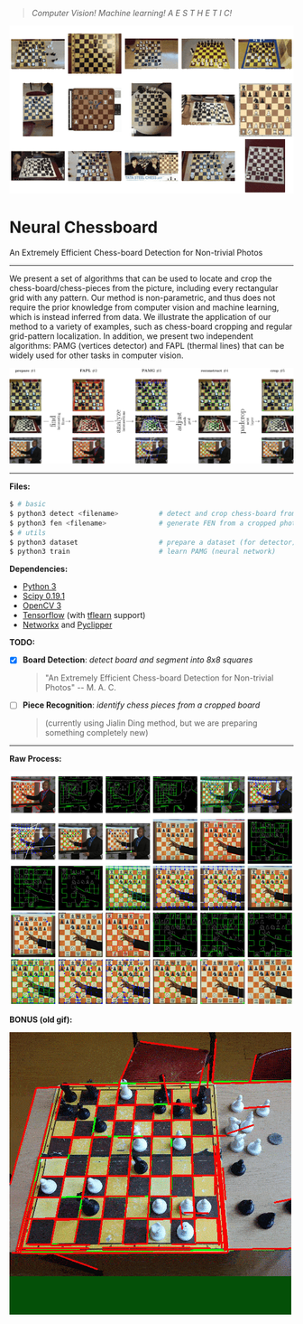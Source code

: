 > _Computer Vision! Machine learning! A E S T H E T I C!_

![](docs/animated.gif)

# Neural Chessboard

An Extremely Efficient Chess-board Detection for Non-trivial Photos

----

We present a set of algorithms that can be used to locate and crop the chess-board/chess-pieces from the picture, including every rectangular grid with any pattern.
Our method is non-parametric, and thus does not require the prior knowledge from
computer vision and machine learning, which is instead inferred from data.
We illustrate the application of our method to a variety of examples, such as
chess-board cropping and regular grid-pattern localization.
In addition, we present two independent algorithms: PAMG (vertices detector) and
FAPL (thermal lines) that can be widely used for other tasks in computer vision.

![](docs/all.jpg)

----

**Files:**

```bash
$ # basic
$ python3 detect <filename>          # detect and crop chess-board from a photo
$ python3 fen <filename>             # generate FEN from a cropped photo
$ # utils
$ python3 dataset                    # prepare a dataset (for detector)
$ python3 train                      # learn PAMG (neural network)
```

**Dependencies:**

- [Python 3](https://www.python.org/downloads/)
- [Scipy 0.19.1](https://www.scipy.org/)
- [OpenCV 3](http://opencv.org/)
- [Tensorflow](https://www.tensorflow.org/) (with [tflearn](https://github.com/tflearn/tflearn) support)
- [Networkx](https://networkx.github.io/) and [Pyclipper](https://github.com/greginvm/pyclipper)

**TODO:**

- [X] **Board Detection**: _detect board and segment into 8x8 squares_
	> "An Extremely Efficient Chess-board Detection for Non-trivial Photos" -- M. A. C.
- [ ] **Piece Recognition**: _identify chess pieces from a cropped board_
	> (currently using Jialin Ding method, but we are preparing something completely new)

----

**Raw Process:**

![](docs/appendixA.jpg)

**BONUS (old gif):**

![](docs/steps.gif)
